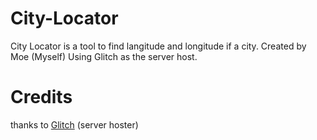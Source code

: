 # City-Locator
City Locator is a tool to find langitude and longitude if a city.
Created by Moe (Myself) Using Glitch as the server host.

# Credits
thanks to <a href="https://glitch.com/">Glitch</a> (server hoster)
